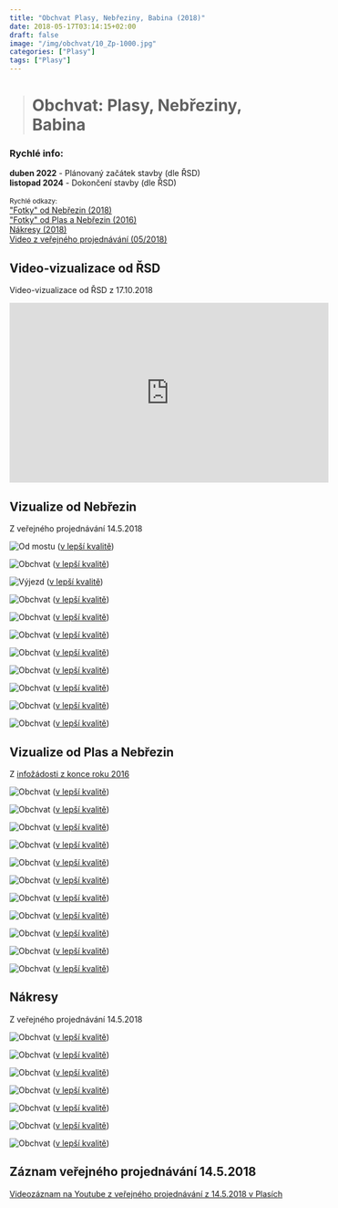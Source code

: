 ```yaml
---
title: "Obchvat Plasy, Nebřeziny, Babina (2018)"
date: 2018-05-17T03:14:15+02:00
draft: false
image: "/img/obchvat/10_Zp-1000.jpg"
categories: ["Plasy"]
tags: ["Plasy"]
---
```

># Obchvat: Plasy, Nebřeziny, Babina

<div class="alert alert-info">
<h3><i class="fa fa-info-circle"></i> Rychlé info:</h3>
<strong>duben 2022</strong> - Plánovaný začátek stavby (dle ŘSD)<br>
<strong>listopad 2024</strong> - Dokončení stavby (dle ŘSD)<br><br>
<small>Rychlé odkazy:</small><br>
<a href="#vizualizace-nebreziny">"Fotky" od Nebřezin (2018)</a><br>
<a href="#vizualizace-plasy">"Fotky" od Plas a Nebřezin (2016)</a><br>
<a href="#nakresy">Nákresy (2018)</a><br>
<a href="#video">Video z veřejného projednávání (05/2018)</a>
</div>

## <a name="video"></a>Video-vizualizace od ŘSD
Video-vizualizace od ŘSD z 17.10.2018
<iframe width="560" height="315" src="https://www.youtube-nocookie.com/embed/xv__x4oQO58" frameborder="0" allow="autoplay; encrypted-media" allowfullscreen></iframe>

## <a name="vizualizace-nebreziny"></a>Vizualize od Nebřezin
Z veřejného projednávání 14.5.2018

![Od mostu](/img/obchvat/01_Zp-1000.jpg)
([v lepší kvalitě](/img/obchvat/01_Zp.jpg))

![Obchvat](/img/obchvat/02_Zp-1000.jpg)
([v lepší kvalitě](/img/obchvat/02_Zp.jpg))

![Výjezd](/img/obchvat/03_Zp-1000.jpg)
([v lepší kvalitě](/img/obchvat/03_Zp.jpg))

![Obchvat](/img/obchvat/04_Zp-1000.jpg)
([v lepší kvalitě](/img/obchvat/04_Zp.jpg))

![Obchvat](/img/obchvat/05_Zp-1000.jpg)
([v lepší kvalitě](/img/obchvat/05_Zp.jpg))

![Obchvat](/img/obchvat/06_Zp-1000.jpg)
([v lepší kvalitě](/img/obchvat/06_Zp.jpg))

![Obchvat](/img/obchvat/07_Zp-1000.jpg)
([v lepší kvalitě](/img/obchvat/07_Zp.jpg))

![Obchvat](/img/obchvat/08_Zp-1000.jpg)
([v lepší kvalitě](/img/obchvat/08_Zp.jpg))

![Obchvat](/img/obchvat/09_Zp-1000.jpg)
([v lepší kvalitě](/img/obchvat/09_Zp.jpg))

![Obchvat](/img/obchvat/10_Zp-1000.jpg)
([v lepší kvalitě](/img/obchvat/10_Zp.jpg))

![Obchvat](/img/obchvat/mapa_pozic_v1-1000.jpg)
([v lepší kvalitě](/img/obchvat/mapa_pozic_v1.jpg))

## <a name="vizualizace-plasy"></a>Vizualize od Plas a Nebřezin
Z [infožádosti z konce roku 2016](https://www.infoprovsechny.cz/request/informace_o_planovanem_obchvatu)

![Obchvat](/img/obchvat/01_kompozice-1000.jpg)
([v lepší kvalitě](/img/obchvat/01_kompozice.jpg))

![Obchvat](/img/obchvat/02_kompozice-1000.jpg)
([v lepší kvalitě](/img/obchvat/02_kompozice.jpg))

![Obchvat](/img/obchvat/03_kompozice-1000.jpg)
([v lepší kvalitě](/img/obchvat/03_kompozice.jpg))

![Obchvat](/img/obchvat/04_kompozice-1000.jpg)
([v lepší kvalitě](/img/obchvat/04_kompozice.jpg))

![Obchvat](/img/obchvat/05_kompozice-1000.jpg)
([v lepší kvalitě](/img/obchvat/05_kompozice.jpg))

![Obchvat](/img/obchvat/06_kompozice-1000.jpg)
([v lepší kvalitě](/img/obchvat/06_kompozice.jpg))

![Obchvat](/img/obchvat/07_kompozice-1000.jpg)
([v lepší kvalitě](/img/obchvat/07_kompozice.jpg))

![Obchvat](/img/obchvat/08_kompozice-1000.jpg)
([v lepší kvalitě](/img/obchvat/08_kompozice.jpg))

![Obchvat](/img/obchvat/09_kompozice-1000.jpg)
([v lepší kvalitě](/img/obchvat/09_kompozice.jpg))

![Obchvat](/img/obchvat/10_kompozice-1000.jpg)
([v lepší kvalitě](/img/obchvat/10_kompozice.jpg))

![Obchvat](/img/obchvat/00_mapa-1000.jpg)
([v lepší kvalitě](/img/obchvat/00_mapa.jpg))

## <a name="nakresy"></a>Nákresy
Z veřejného projednávání 14.5.2018

![Obchvat](/img/obchvat/C-02-01-celkova_situace_stavby.jpg)
([v lepší kvalitě](/docs/obchvat/C-02-01-celkova_situace_stavby.pdf))

![Obchvat](/img/obchvat/Koordinacni_situace_vc_OP.jpg)
([v lepší kvalitě](/docs/obchvat/Koordinacni_situace_vc_OP.pdf))

![Obchvat](/img/obchvat/01_priloha.jpg)
([v lepší kvalitě](/docs/obchvat/01_priloha.pdf))

![Obchvat](/img/obchvat/02_priloha.jpg)
([v lepší kvalitě](/docs/obchvat/02_priloha.pdf))

![Obchvat](/img/obchvat/03_priloha.jpg)
([v lepší kvalitě](/docs/obchvat/03_priloha.pdf))

![Obchvat](/img/obchvat/04_priloha.jpg)
([v lepší kvalitě](/docs/obchvat/04_priloha.pdf))

![Obchvat](/img/obchvat/05_priloha.jpg)
([v lepší kvalitě](/docs/obchvat/05_priloha.pdf))

## <a name="video"></a>Záznam veřejného projednávání 14.5.2018
[Videozáznam na Youtube z veřejného projednávání z 14.5.2018 v Plasích](https://www.youtube.com/watch?v=8ZYOBSJKydo)
